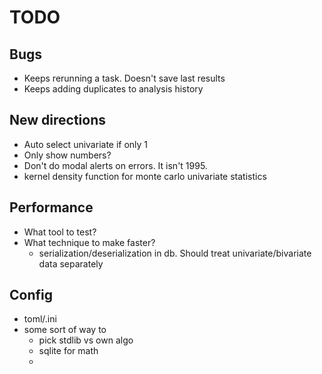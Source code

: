 # TODO

## Bugs

- Keeps rerunning a task. Doesn't save last results
- Keeps adding duplicates to analysis history

## New directions

- Auto select univariate if only 1
- Only show numbers?
- Don't do modal alerts on errors. It isn't 1995.
- kernel density function for monte carlo univariate statistics


## Performance

- What tool to test?
- What technique to make faster?
  - serialization/deserialization in db. Should treat univariate/bivariate data separately

## Config

- toml/.ini
- some sort of way to 
  - pick stdlib vs own algo
  - sqlite for math
  - 